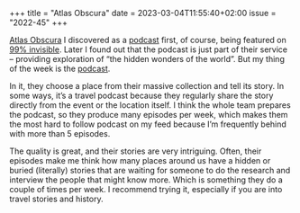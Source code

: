+++
title       = "Atlas Obscura"
date        = 2023-03-04T11:55:40+02:00
issue       = "2022-45"
+++

[Atlas Obscura](https://www.atlasobscura.com/) I discovered as a [podcast](https://www.atlasobscura.com/articles/podcast-nellie-mae-rowes-playhouse) first, of course, being featured on [99% invisible](http://99percentinvisible.org). Later I found out that the podcast is just part of their service – providing exploration of “the hidden wonders of the world”. But my thing of the week is the [podcast](https://www.atlasobscura.com/articles/podcast-nellie-mae-rowes-playhouse).

In it, they choose a place from their massive collection and tell its story. In some ways, it’s a travel podcast because they regularly share the story directly from the event or the location itself. I think the whole team prepares the podcast, so they produce many episodes per week, which makes them the most hard to follow podcast on my feed because I’m frequently behind with more than 5 episodes.

The quality is great, and their stories are very intriguing. Often, their episodes make me think how many places around us have a hidden or buried (literally) stories that are waiting for someone to do the research and interview the people that might know more. Which is something they do a couple of times per week. I recommend trying it, especially if you are into travel stories and history.
